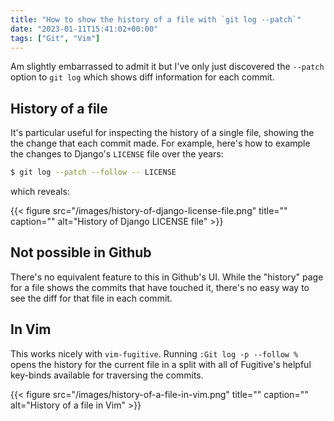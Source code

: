 ```yaml
---
title: "How to show the history of a file with `git log --patch`"
date: "2023-01-11T15:41:02+00:00"
tags: ["Git", "Vim"]
---
```


Am slightly embarrassed to admit it but I've only just discovered the `--patch`
option to `git log` which shows diff information for each commit.

## History of a file

It's particular useful for inspecting the history of a single file, showing the
the change that each commit made. For example, here's how to example the changes
to Django's `LICENSE` file over the years:

```sh
$ git log --patch --follow -- LICENSE
```

which reveals:

{{< figure src="/images/history-of-django-license-file.png" title="" caption="" alt="History of Django LICENSE file" >}}

## Not possible in Github

There's no equivalent feature to this in Github's UI. While the "history" page
for a file shows the commits that have touched it, there's no easy way to see
the diff for that file in each commit.

## In Vim

This works nicely with `vim-fugitive`. Running `:Git log -p --follow %` opens
the history for the current file in a split with all of Fugitive's helpful
key-binds available for traversing the commits.

{{< figure src="/images/history-of-a-file-in-vim.png" title="" caption="" alt="History of a file in Vim" >}}
